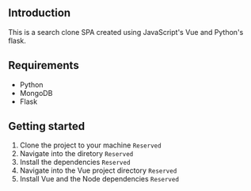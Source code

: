 ## Introduction

This is a search clone SPA created using JavaScript's Vue and Python's flask.

## Requirements
* Python
* MongoDB
* Flask

## Getting started
1. Clone the project to your machine ```Reserved```
2. Navigate into the diretory ```Reserved```
3. Install the dependencies ```Reserved```
4. Navigate into the Vue project directory ```Reserved```
5. Install Vue and the Node dependencies ```Reserved```

